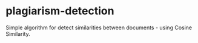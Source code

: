 # plagiarism-detection
Simple algorithm for detect similarities between documents - using Cosine Similarity.
